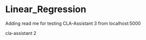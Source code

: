 # Linear_Regression

Adding read me for testing CLA-Assistant 3 from localhost:5000

cla-assistant 2
